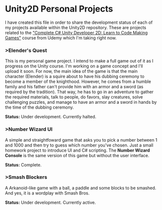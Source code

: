 # Unity2D Personal Projects

I have created this file in order to share the development status of each of my projects available within the Unity2D repository. These are projects related to the ["Complete C# Unity Developer 2D: Learn to Code Making Games"](https://www.udemy.com/unitycourse/) course from Udemy which I'm taking right now.

### >Elender's Quest 
This is my personal game project. I intend to make a full game out of it as I progress on the Unity course. I'm working on a game concept and I'll upload it soon. For now, the main idea of the game is that the main character (Elender) is a squire about to have his dubbing ceremony to become a member of the knighthood. However, he comes from a humble family and his father can't provide him with an armor and a sword (as required by the tradition). That way, he has to go in an adventure to gather the required materials, talk to people, do favors, slay creatures, solve challenging puzzles, and manage to have an armor and a sword in hands by the time of the dubbing ceremony. 

**Status:** Under development. Currently halted.

### >Number Wizard UI
A simple and straightfoward game that asks you to pick a number between 1 and 1000 and then try to guess which number you've chosen. Just a small homework project to introduce UI and C# scripting. The **Number Wizard Console** is the same version of this game but without the user interface.

**Status:** Complete.

### >Smash Blockers

A Arkanoid-like game with a ball, a paddle and some blocks to be smashed. And yes, it is a wordplay with Smash Bros.

**Status:** Under development. Currently active.


